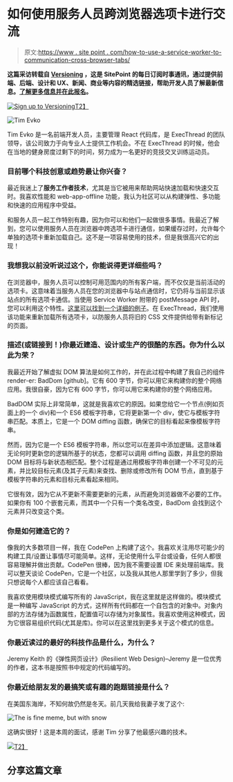 # 如何使用服务人员跨浏览器选项卡进行交流

> 原文:[https://www . site point . com/how-to-use-a-service-worker-to-communication-cross-browser-tabs/](https://www.sitepoint.com/how-to-use-a-service-worker-to-communicate-across-browser-tabs/)

**这篇采访转载自 [Versioning](https://versioning.substack.com/membership#about) ，这是 SitePoint 的每日订阅时事通讯，通过提供前端、后端、设计和 UX、新闻、商业等内容的精选链接，帮助开发人员了解最新信息。[了解更多信息并在此报名](https://versioning.substack.com/membership#about)。**

[![Sign up to Versioning](../Images/8f417e4772d8b2dab04d6a19ebdba6e2.png)T2】](https://versioning.substack.com/membership#about)

![Tim Evko](../Images/dd478f01c5fa72dee4b5748805556ad4.png)

Tim Evko 是一名前端开发人员，主要管理 React 代码库，是 ExecThread 的团队领导，该公司致力于向专业人士提供工作机会。不在 ExecThread 的时候，他会在当地的健身房度过剩下的时间，努力成为一名更好的竞技交叉训练运动员。

### 目前哪个科技创意或趋势最让你兴奋？

最近我迷上了**服务工作者技术**，尤其是当它被用来帮助网站快速加载和快速交互时。我喜欢性能和 web-app-offline 功能，我认为社区可以从构建弹性、多功能和快速的应用程序中受益。

和服务人员一起工作特别有趣，因为你可以和他们一起做很多事情。我最近了解到，您可以使用服务人员在浏览器中跨选项卡进行通信，如果缓存过时，允许每个单独的选项卡重新加载自己。这不是一项容易使用的技术，但是我很高兴它的出现！

### 我想我以前没听说过这个，你能说得更详细些吗？

在浏览器中，服务人员可以控制可用范围内的所有客户端，而不仅仅是当前活动的选项卡。这意味着当服务人员在您的浏览器中与站点通信时，它仍将与当前显示该站点的所有选项卡通信。当使用 Service Worker 附带的 postMessage API 时，您可以利用这个特性。[这里可以找到一个详细的例子](http://craig-russell.co.uk/2016/01/29/service-worker-messaging.html#.WupTUOjwZEY)。在 ExecThread，我们使用该功能来重新加载所有选项卡，以防服务人员将旧的 CSS 文件提供给带有新标记的页面。

### 描述(或链接到！)你最近建造、设计或生产的很酷的东西。你为什么以此为荣？

我最近开始了解虚拟 DOM 算法是如何工作的，并在此过程中构建了我自己的组件 render-er: BadDom [github]。它有 600 字节，你可以用它来构建你的整个网络应用。我很自豪，因为它有 600 字节，你可以用它来构建你的整个网络应用。

BadDOM 实际上非常简单，这就是我喜欢它的原因。如果您给它一个节点(例如页面上的一个 div)和一个 ES6 模板字符串，它将更新第一个 div，使它与模板字符串匹配。本质上，它是一个 DOM diffing 函数，确保它的目标看起来像模板字符串。

然而，因为它是一个 ES6 模板字符串，所以您可以在差异中添加逻辑。这意味着无论何时更新您的逻辑所基于的状态，您都可以调用 diffing 函数，并且您的原始 DOM 目标将与新状态相匹配。整个过程是通过用模板字符串创建一个不可见的元素，并比较目标元素(及其子元素)来查找、删除或修改所有 DOM 节点，直到基于模板字符串的元素和目标元素看起来相同。

它很有效，因为它从不更新不需要更新的元素，从而避免浏览器做不必要的工作。如果你有 100 个嵌套元素，而其中一个只有一个类名改变，BadDom 会找到这个元素并只改变这个类。

### 你是如何建造它的？

像我的大多数项目一样，我在 CodePen 上构建了这个。我喜欢关注用尽可能少的构建工具/设置让事情尽可能简单。这样，无论使用什么平台或设备，任何人都很容易理解并做出贡献。CodePen 很棒，因为我不需要设置 IDE 来处理前端库。我可以整天谈论 CodePen，它是一个社区，以及我从其他人那里学到了多少，但我只想说每个人都应该自己看看。

我喜欢使用模块模式编写所有的 JavaScript，我在这里就是这样做的。模块模式是一种编写 JavaScript 的方式，这样所有代码都在一个自包含的对象中。对象内部的方法存储为函数属性，配置值可以存储为对象属性。我喜欢使用这种模式，因为它很容易组织代码(尤其是库)。你可以在这里找到更多关于这个模式的信息。

### 你最近读过的最好的科技作品是什么，为什么？

Jeremy Keith 的《弹性网页设计》(Resilient Web Design)–Jeremy 是一位优秀的作者，这本书是按照书中规定的代码编写的。

### 你最近给朋友发的最搞笑或有趣的跑题链接是什么？

在美国东海岸，不知何故仍然是冬天。前几天我给我妻子发了这个:

![The is fine meme, but with snow](../Images/cfa5b0ad57295d96c64960a60dbe8077.png)

这确实很好！这是本周的面试，感谢 Tim 分享了他最感兴趣的技术。

[![](../Images/f33abb8607769823228e69f0470933b9.png)T2】](https://versioning.substack.com/membership#about)

## 分享这篇文章